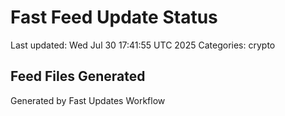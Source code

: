 # Fast Feed Update Status
Last updated: Wed Jul 30 17:41:55 UTC 2025
Categories: crypto

## Feed Files Generated

Generated by Fast Updates Workflow
